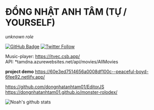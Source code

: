 # ĐỒNG NHẬT ANH TÂM  (TỰ / YOURSELF)
_unknown role_   

[![GitHub Badge](https://img.shields.io/github/followers/dongnhatanhtam01?style=social)](https://github.com/dongnhatanhtam01?tab=followers)
[![Twitter Follow](https://img.shields.io/twitter/follow/tamdna_DNAT.svg?style=social)](https://twitter.com/tamdna_DNAT)      

Music-player: https://itvec.csb.app/  
API: *tamdna.azurewebsites.net/api/movies/AllMovies  

__project demo__ https://60e3ed7514656a0008df100c--peaceful-boyd-6fee92.netlify.app/  

https://github.com/dongnhatanhtam01/EditorJS    
https://dongnhatanhtam01.github.io/monster-rolodex/

![Noah's github stats](https://github-readme-stats.vercel.app/api?username=dongnhatanhtam01&show_icons=true&theme=Gradient)
